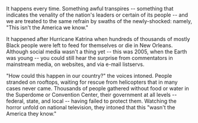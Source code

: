 It happens every time. Something awful transpires -- something that indicates the venality of the nation's leaders or certain of its people -- and we are treated to the same refrain by swaths of the newly-shocked: namely, "This isn't the America we know."

It happened after Hurricane Katrina when hundreds of thousands of mostly Black people were left to feed for themselves or die in New Orleans.
Although social media wasn't a thing yet -- this was 2005, when the Earth was young -- you could still hear the surprise from commentators in mainstream media, on websites, and via e-mail listservs.

"How could this happen in our country?" the voices intoned. People stranded on rooftops, waiting for rescue from helicopters that in many cases never came. Thousands of people gathered without food or water in the Superdome or Convention Center, their government at all levels -- federal, state, and local -- having failed to protect them. Watching the horror unfold on national television, they intoned that this "wasn't the America they know."



